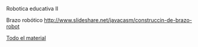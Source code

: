 Robotica educativa II

Brazo robótico http://www.slideshare.net/javacasm/construccin-de-brazo-robot

[Todo el material](https://github.com/javacasm/Robo-ica-Educativa)